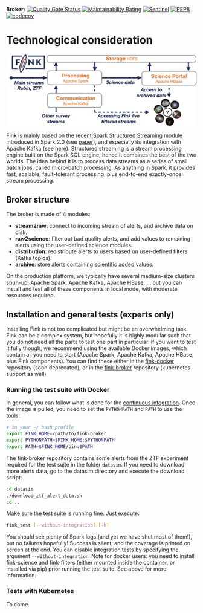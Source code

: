 **Broker:** [![Quality Gate Status](https://sonarcloud.io/api/project_badges/measure?project=finkbroker&metric=alert_status)](https://sonarcloud.io/dashboard?id=finkbroker)
[![Maintainability Rating](https://sonarcloud.io/api/project_badges/measure?project=finkbroker&metric=sqale_rating)](https://sonarcloud.io/dashboard?id=finkbroker)
[![Sentinel](https://github.com/astrolabsoftware/fink-broker/workflows/Sentinel/badge.svg)](https://github.com/astrolabsoftware/fink-broker/actions?query=workflow%3ASentinel)
[![PEP8](https://github.com/astrolabsoftware/fink-broker/workflows/PEP8/badge.svg)](https://github.com/astrolabsoftware/fink-broker/actions?query=workflow%3APEP8)
[![codecov](https://codecov.io/gh/astrolabsoftware/fink-broker/branch/master/graph/badge.svg)](https://codecov.io/gh/astrolabsoftware/fink-broker)
# Technological consideration


![Screenshot](../img/infrastructure.png)

Fink is mainly based on the recent [Spark Structured Streaming](https://spark.apache.org/docs/latest/structured-streaming-programming-guide.html) module introduced in Spark 2.0 (see [paper](https://cs.stanford.edu/~matei/papers/2018/sigmod_structured_streaming.pdf)), and especially its integration with Apache Kafka (see [here](https://spark.apache.org/docs/latest/structured-streaming-kafka-integration.html)). Structured streaming is a stream processing engine built on the Spark SQL engine, hence it combines the best of the two worlds.
The idea behind it is to process data streams as a series of small batch jobs, called micro-batch processing. As anything in Spark, it provides fast, scalable, fault-tolerant processing, plus end-to-end exactly-once stream processing.

## Broker structure

The broker is made of 4 modules:

* **stream2raw**: connect to incoming stream of alerts, and archive data on disk.
* **raw2science**: filter out bad quality alerts, and add values to remaining alerts using the user-defined science modules.
* **distribution**: redistribute alerts to users based on user-defined filters (Kafka topics).
* **archive**: store alerts containing scientific added values.

On the production platform, we typically have several medium-size clusters spun-up: Apache Spark, Apache Kafka, Apache HBase, ... but you can install and test all of these components in local mode, with moderate resources required.

## Installation and general tests (experts only)

Installing Fink is not too complicated but might be an overwhelming task. Fink can be a complex system, but hopefully it is highly modular such that you do not need all the parts to test one part in particular. If you want to test it fully though, we recommend using the available Docker images, which contain all you need to start (Apache Spark, Apache Kafka, Apache HBase, plus Fink components). You can find these either in the [fink-docker](https://github.com/astrolabsoftware/fink-docker) repository (soon deprecated), or in the [fink-broker](https://github.com/astrolabsoftware/fink-broker/blob/master/doc/devel.adoc) repository (kubernetes support as well)


### Running the test suite with Docker

In general, you can follow what is done for the [continuous integration](https://github.com/astrolabsoftware/fink-broker/blob/master/.github/workflows/test.yml). Once the image is pulled, you need to set the `PYTHONPATH` and `PATH` to use the tools:

```bash
# in your ~/.bash_profile
export FINK_HOME=/path/to/fink-broker
export PYTHONPATH=$FINK_HOME:$PYTHONPATH
export PATH=$FINK_HOME/bin:$PATH
```

The fink-broker repository contains some alerts from the ZTF experiment required for the test suite in the folder `datasim`. If you need to download more alerts data, go to the datasim directory and execute the download script:

```bash
cd datasim
./download_ztf_alert_data.sh
cd ..
```

Make sure the test suite is running fine. Just execute:

```bash
fink_test [--without-integration] [-h]
```

You should see plenty of Spark logs (and yet we have shut most of them!), but no failures hopefully! Success is silent, and the coverage is printed on screen at the end. You can disable integration tests by specifying the argument `--without-integration`. Note for docker users: you need to install fink-science and fink-filters (either mounted inside the container, or installed via pip) prior running the test suite. See above for more information.

### Tests with Kubernetes

To come.